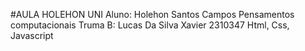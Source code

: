 #AULA HOLEHON UNI
Aluno: Holehon Santos Campos
Pensamentos computacionais Truma B: Lucas Da Silva Xavier 2310347
Html, Css, Javascript
